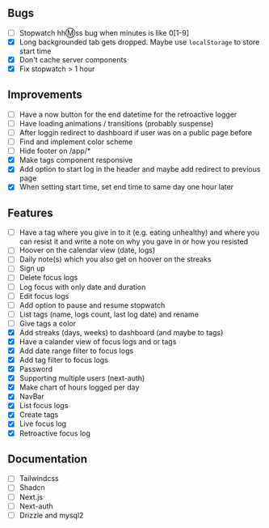 ## Bugs

- [ ] Stopwatch hh:m:ss bug when minutes is like 0[1-9]
- [x] Long backgrounded tab gets dropped. Maybe use `localStorage` to store start time
- [x] Don't cache server components
- [x] Fix stopwatch > 1 hour

## Improvements

- [ ] Have a now button for the end datetime for the retroactive logger
- [ ] Have loading animations / transitions (probably suspense)
- [ ] After loggin redirect to dashboard if user was on a public page before
- [ ] Find and implement color scheme
- [ ] Hide footer on /app/\*
- [x] Make tags component responsive
- [x] Add option to start log in the header and maybe add redirect to previous page
- [x] When setting start time, set end time to same day one hour later

## Features

- [ ] Have a tag where you give in to it (e.g. eating unhealthy) and where you can resist it and write a note on why you gave in or how you resisted
- [ ] Hoover on the calendar view (date, logs)
- [ ] Daily note(s) which you also get on hoover on the streaks
- [ ] Sign up
- [ ] Delete focus logs
- [ ] Log focus with only date and duration
- [ ] Edit focus logs
- [ ] Add option to pause and resume stopwatch
- [ ] List tags (name, logs count, last log date) and rename
- [ ] Give tags a color
- [x] Add streaks (days, weeks) to dashboard (and maybe to tags)
- [x] Have a calander view of focus logs and or tags
- [x] Add date range filter to focus logs
- [x] Add tag filter to focus logs
- [x] Password
- [x] Supporting multiple users (next-auth)
- [x] Make chart of hours logged per day
- [x] NavBar
- [x] List focus logs
- [x] Create tags
- [x] Live focus log
- [x] Retroactive focus log

## Documentation

- [ ] Tailwindcss
- [ ] Shadcn
- [ ] Next.js
- [ ] Next-auth
- [ ] Drizzle and mysql2
